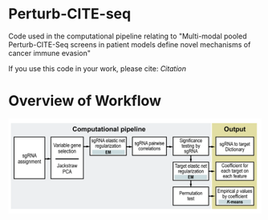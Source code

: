# Perturb-CITE-seq

Code used in the computational pipeline relating to "Multi-modal pooled Perturb-CITE-Seq screens in patient models define novel mechanisms of cancer immune evasion"

If you use this code in your work, please cite: *Citation*

# Overview of Workflow

![Computational Pipeline](https://github.com/klarman-cell-observatory/Perturb-CITE-seq/blob/main/computational_pipeline.png)
